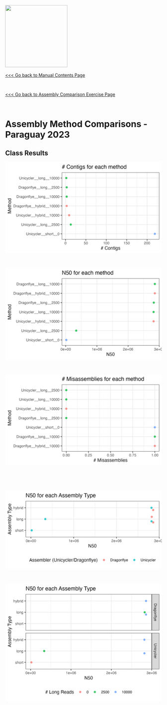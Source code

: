 <img src="https://coursesandconferences.wellcomeconnectingscience.org/wp-content/themes/wcc_courses_and_conferences/dist/assets/svg/logo.svg" width="200" height="200">


[<<< Go back to Manual Contents Page](https://github.com/WCSCourses/GenEpiLAC2023/blob/main/Manuals/README.md)

<br>

[<<< Go back to Assembly Comparison  Exercise Page](https://github.com/WCSCourses/GenEpiLAC2023/blob/main/Manuals/Assembly_method_comparison/Assembly_method_comparison.md)

<br>

# Assembly Method Comparisons - Paraguay 2023 <!-- omit in toc -->

## Class Results


![Assembly.Methods.by.Contig.count](Assembly.Methods.by.Contig.count.png)

<br>

![Assembly.Methods.by.N50](Assembly.Methods.by.N50.png)

<br>

![Assembly.Methods.by.Missassembly.count](Assembly.Methods.by.Missassembly.count.png)


<br>


<br>


<br>


![Assembly.Type.by.N50](Assembly.Type.by.N50.png)

<br>

![Assembly.Type.+.readinput.by.N50](Assembly.Type.+.readinput.by.N50.png)

